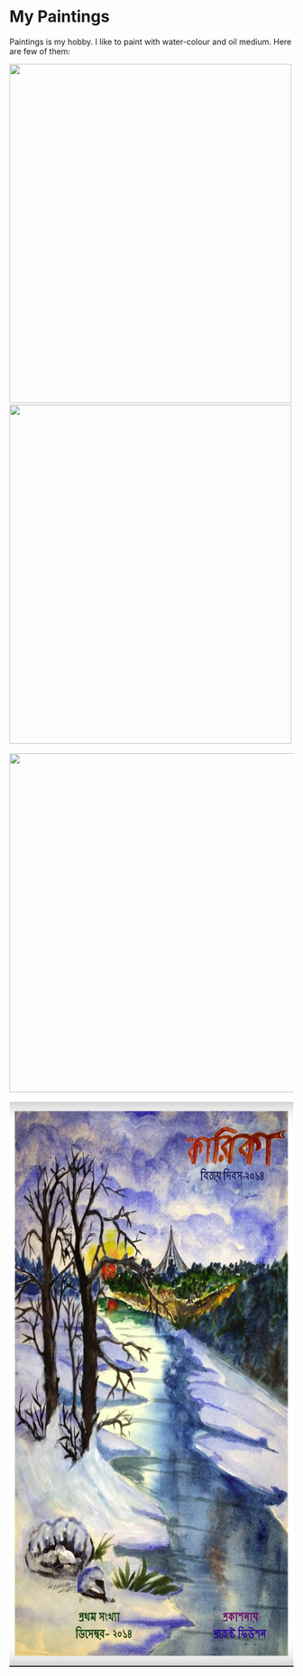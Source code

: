# My Paintings
Paintings is my hobby. I like to paint with water-colour and oil medium.
Here are few of them: 

<p float="left">
<img src="https://github.com/dataquake/My-Personal-Paintings/blob/master/leaves.jpg?raw=true" width="500" height="600">
<img src="https://github.com/dataquake/My-Personal-Paintings/blob/master/leppavara.jpg?raw=true"  width="500" height="600">

</p>

<p float="left">
<img src="https://github.com/dataquake/My-Personal-Paintings/blob/master/baltic%20sea.jpg?raw=true" width="1000" height="600">

</p>



<p float="right">
<img src="https://github.com/Abdullah-TU/My-Paintings/blob/master/magazine.PNG" width="800" height="1000">

</p>


